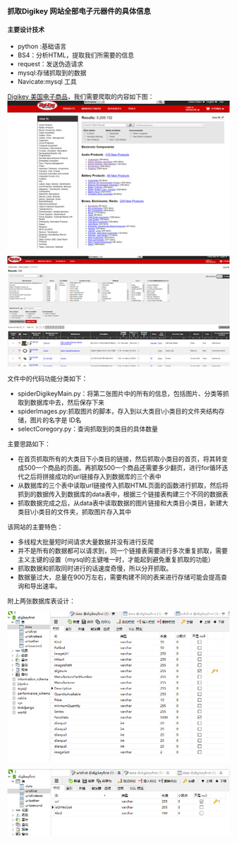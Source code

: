 ### 抓取Digikey 网站全部电子元器件的具体信息
#### 主要设计技术
- python :基础语言
- BS4：分析HTML，提取我们所需要的信息
- request：发送伪造请求
- mysql:存储抓取到的数据
- Navicate:mysql 工具

[Digikey 美国电子商品](https://www.digikey.com/products/en)，我们需要爬取的内容如下图：<br>
![首页](https://github.com/afrunk/spiderClock/blob/master/OtherDoc/1.png)

![具体商品信息页](https://github.com/afrunk/spiderClock/blob/master/OtherDoc/2.png)

文件中的代码功能分类如下：
- spiderDigikeyMain.py：将第二张图片中的所有的信息，包括图片、分类等抓取到数据库中去，然后保存下来
- spiderImages.py:抓取图片的脚本，存入到以大类目\小类目的文件夹结构存储，图片的名字是 ID名
- selectCoregory.py：查询抓取到的类目的具体数量

主要思路如下：
- 在首页抓取所有的大类目下小类目的链接，然后抓取小类目的首页，将其转变成500一个商品的页面。再抓取500一个商品还需要多少翻页，进行for循环迭代之后将拼接成功的url链接存入到数据库的三个表中
- 从数据库的三个表中读取url链接传入抓取HTML页面的函数进行抓取，然后将抓到的数据传入到数据库的data表中，根据三个链接表构建三个不同的数据表
- 抓取数据完成之后，从data表中读取数据的图片链接和大类目小类目，新建大类目\小类目的文件夹，抓取图片存入其中

该网站的主要特色：
- 多线程大批量短时间请求大量数据并没有进行反爬
- 并不是所有的数据都可以请求到，同一个链接表需要进行多次重复抓取，需要主义主键的设置（mysql的主键唯一时，才能起到避免重复抓取的功能）
- 抓取数据和抓取同时进行的话速度奇慢，所以分开抓取。
- 数据量过大，总量在900万左右，需要构建不同的表来进行存储可能会提高查询和导出速率。

附上两张数据库表设计：

![](https://github.com/afrunk/spiderClock/blob/master/OtherDoc/3.png)

![](https://github.com/afrunk/spiderClock/blob/master/OtherDoc/4.png)

